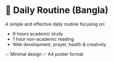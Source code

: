 # 📅 **Daily Routine (Bangla)**

A simple and effective daily routine focusing on:

* 9 hours academic study
* 1 hour non-academic reading
* Web development, prayer, health & creativity

✅ Minimal design
✅ A4 poster format
